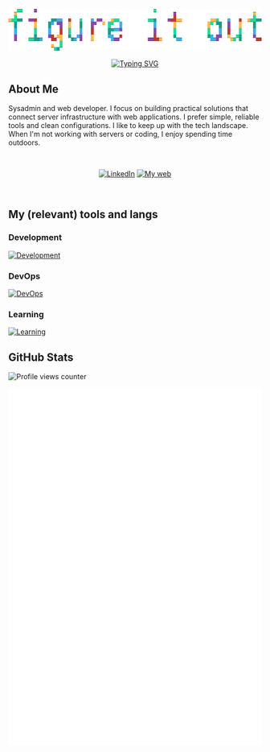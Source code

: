 <!--
**JBibu/JBibu** is a ✨ _special_ ✨ repository because its `README.md` (this file) appears on your GitHub profile.

Here are some ideas to get you started:

- 🔭 I’m currently working on ...
- 🌱 I’m currently learning ...
- 👯 I’m looking to collaborate on ...
- 🤔 I’m looking for help with ...
- 💬 Ask me about ...
- 📫 How to reach me: ...
- 😄 Pronouns: ...
- ⚡ Fun fact: ...
-->

<p align="center"><img src="images/banner.png" width="512"/></p>
<p align="center"><a href="https://git.io/typing-svg"><img src="https://readme-typing-svg.demolab.com?font=Fira+Code&pause=1000&color=437aa8&center=true&width=435&lines=cd+/home/javi;refactoring+my+refactor+of+a+refactor+%F0%9F%94%A7;.%2Fmomentum.sh+--keep-going;always+under+construction+%F0%9F%9A%A7" alt="Typing SVG" /></a></p>

## About Me

Sysadmin and web developer. I focus on building practical solutions that connect server infrastructure with web applications.
I prefer simple, reliable tools and clean configurations. I like to keep up with the tech landscape. When I'm not working with servers or coding, I enjoy spending time outdoors.

<br>
<p align="center">
  <a href="https://www.linkedin.com/in/jbibu" target="_blank" rel="noreferrer"><img src="https://img.shields.io/badge/LinkedIn-0077B5?style=for-the-badge" alt="LinkedIn"/></a>
  <a href="https://www.jbibu.xyz" target="_blank" rel="noreferrer"><img src="https://img.shields.io/badge/My_website-437aa8?style=for-the-badge" alt="My web"/></a>
</p>
<br>

## My (relevant) tools and langs

### Development

[![Development](https://go-skill-icons.vercel.app/api/icons?i=html,css,javascript,typescript,tailwind,react,nextjs,nodejs,php,laravel,prisma,postgres,java,python,wordpress,electron)](https://skillicons.dev)

### DevOps

[![DevOps](https://go-skill-icons.vercel.app/api/icons?i=linux,bash,powershell,docker,kubernetes,terraform,ansible,jenkins,aws,azure,gcp,nginx,prometheus,grafana)](https://skillicons.dev)

### Learning

[![Learning](https://go-skill-icons.vercel.app/api/icons?i=rust,godot,wasm)](https://skillicons.dev)


## GitHub Stats

![Profile views counter](https://komarev.com/ghpvc/?username=JBibu-git&style=flat-square)
<p align="left"><img src="github-metrics.svg" /></p>
